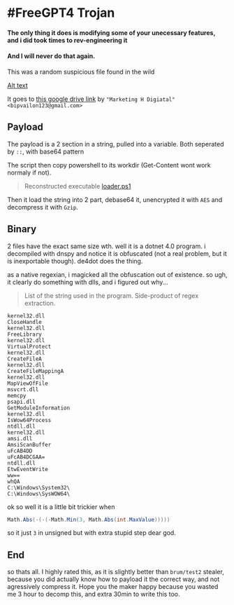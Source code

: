 # #FreeGPT4 Trojan
#### The only thing it does is modifying some of your unecessary features, and i did took times to rev-engineering it
#### And I will never do that again.

This was a random suspicious file found in the wild

[Alt text](Gallery/ads.png)

It goes to
[this google drive link](https://drive.google.com/file/d/14RSdol3jKmLsV5QinH-h2Xn6xmsScFVx/view?fbclid=IwAR0XXFpZFQQVtVzAsFCf4WFpxzpIQEaH6y-wKzjIIKCIDuybno26nxfH_0k) by `"Marketing H Digiatal" <bipvailon123@gmail.com>`

## Payload

The payload is a 2 section in a string, pulled into a variable. Both seperated by `::`, with base64 pattern

The script then copy powershell to its workdir (Get-Content wont work normaly if not). 

> Reconstructed executable
> [loader.ps1](https://gist.github.com/hUwUtao/2703b13f91d19a488079dc8bc17bc6fe)

Then it load the string into 2 part, debase64 it, unencrypted it with `AES` and decompress it with `Gzip`. 

## Binary

2 files have the exact same size wth. well it is a dotnet 4.0 program. i decompiled with dnspy and notice it is obfuscated (not a real problem, but it is inexportable though). de4dot does the thing.

as a native regexian, i magicked all the obfuscation out of existence. so ugh, it clearly do something with dlls, and i figured out why...

> List of the string used in the program. Side-product of regex extraction.
```
kernel32.dll
CloseHandle
kernel32.dll
FreeLibrary
kernel32.dll
VirtualProtect
kernel32.dll
CreateFileA
kernel32.dll
CreateFileMappingA
kernel32.dll
MapViewOfFile
msvcrt.dll
memcpy
psapi.dll
GetModuleInformation
kernel32.dll
IsWow64Process
ntdll.dll
kernel32.dll
amsi.dll
AmsiScanBuffer
uFcAB4DD
uFcAB4DCGAA=
ntdll.dll
EtwEventWrite
ww==
whQA
C:\Windows\System32\
C:\Windows\SysWOW64\
```

ok so well it is a little bit trickier when

```c#
Math.Abs(-(-(-Math.Min(3, Math.Abs(int.MaxValue)))))
```

so it just `3` in unsigned but with extra stupid step dear god.

## End

so thats all. I highly rated this, as it is slightly better than `brum/test2` stealer, because you did actually know how to payload it the correct way, and not agressively compress it. Hope you the maker happy because you wasted me 3 hour to decomp this, and extra 30min to write this too.
